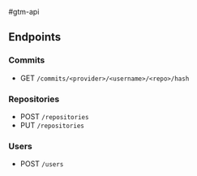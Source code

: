 #gtm-api

## Endpoints 

### Commits 
- GET `/commits/<provider>/<username>/<repo>/hash`

### Repositories 
- POST `/repositories`
- PUT `/repositories`

### Users
- POST `/users` 
